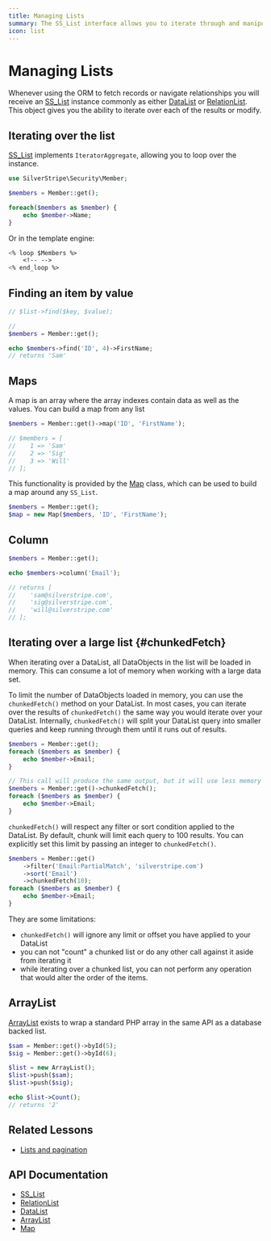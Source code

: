 ```yaml
---
title: Managing Lists
summary: The SS_List interface allows you to iterate through and manipulate a list of objects.
icon: list
---
```


# Managing Lists

Whenever using the ORM to fetch records or navigate relationships you will receive an [SS_List](api:SilverStripe\ORM\SS_List) instance commonly as
either [DataList](api:SilverStripe\ORM\DataList) or [RelationList](api:SilverStripe\ORM\RelationList). This object gives you the ability to iterate over each of the results or
modify.

## Iterating over the list

[SS_List](api:SilverStripe\ORM\SS_List) implements `IteratorAggregate`, allowing you to loop over the instance.

```php
use SilverStripe\Security\Member;

$members = Member::get();

foreach($members as $member) {
    echo $member->Name;
}
```

Or in the template engine:

```ss
<% loop $Members %>
    <!-- -->
<% end_loop %>
```

## Finding an item by value

```php
// $list->find($key, $value);

//
$members = Member::get();

echo $members->find('ID', 4)->FirstName;
// returns 'Sam'
```

## Maps

A map is an array where the array indexes contain data as well as the values. You can build a map from any list

```php
$members = Member::get()->map('ID', 'FirstName');

// $members = [
//    1 => 'Sam'
//    2 => 'Sig'
//    3 => 'Will'
// ];
```

This functionality is provided by the [Map](api:SilverStripe\ORM\Map) class, which can be used to build a map around any `SS_List`.

```php
$members = Member::get();
$map = new Map($members, 'ID', 'FirstName');
```

## Column

```php
$members = Member::get();

echo $members->column('Email');

// returns [
//    'sam@silverstripe.com',
//    'sig@silverstripe.com',
//    'will@silverstripe.com'
// ];
```

## Iterating over a large list {#chunkedFetch}

When iterating over a DataList, all DataObjects in the list will be loaded in memory. This can consume a lot of memory when working with a large data set.

To limit the number of DataObjects loaded in memory, you can use the `chunkedFetch()` method on your DataList. In most cases, you can iterate over the results of `chunkedFetch()` the same way you would iterate over your DataList. Internally, `chunkedFetch()` will split your DataList query into smaller queries and keep running through them until it runs out of results.

```php
$members = Member::get();
foreach ($members as $member) {
    echo $member->Email;
}

// This call will produce the same output, but it will use less memory and run more queries against the database
$members = Member::get()->chunkedFetch();
foreach ($members as $member) {
    echo $member->Email;
}
```

`chunkedFetch()` will respect any filter or sort condition applied to the DataList. By default, chunk will limit each query to 100 results. You can explicitly set this limit by passing an integer to `chunkedFetch()`.

```php
$members = Member::get()
    ->filter('Email:PartialMatch', 'silverstripe.com')
    ->sort('Email')
    ->chunkedFetch(10);
foreach ($members as $member) {
    echo $member->Email;
}
```

They are some limitations:
* `chunkedFetch()` will ignore any limit or offset you have applied to your DataList
* you can not "count" a chunked list or do any other call against it aside from iterating it
* while iterating over a chunked list, you can not perform any operation that would alter the order of the items.

## ArrayList

[ArrayList](api:SilverStripe\ORM\ArrayList) exists to wrap a standard PHP array in the same API as a database backed list.

```php
$sam = Member::get()->byId(5);
$sig = Member::get()->byId(6);

$list = new ArrayList();
$list->push($sam);
$list->push($sig);

echo $list->Count();
// returns '2'
```

## Related Lessons
* [Lists and pagination](https://www.silverstripe.org/learn/lessons/v4/lists-and-pagination-1)

## API Documentation

* [SS_List](api:SilverStripe\ORM\SS_List)
* [RelationList](api:SilverStripe\ORM\RelationList)
* [DataList](api:SilverStripe\ORM\DataList)
* [ArrayList](api:SilverStripe\ORM\ArrayList)
* [Map](api:SilverStripe\ORM\Map)

